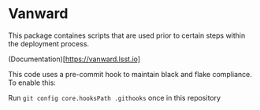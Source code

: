 # Vanward

This package containes scripts that are used prior to certain steps within
the deployment process.

(Documentation)[https://vanward.lsst.io]

This code uses a pre-commit hook to maintain black and flake compliance. To
enable this:

Run `git config core.hooksPath .githooks` once in this repository
